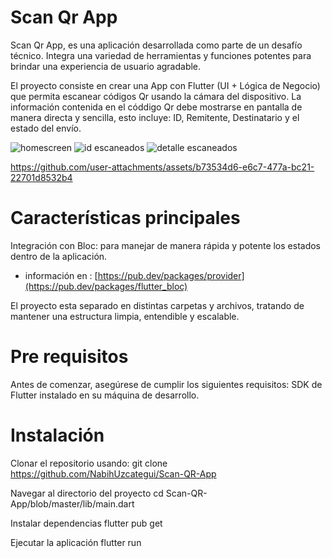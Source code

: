 # Scan Qr App


Scan Qr App, es una aplicación desarrollada como parte de un desafío técnico. Integra una variedad de herramientas y funciones potentes para brindar una experiencia de usuario agradable.

El proyecto consiste en crear una App con Flutter (UI + Lógica de Negocio) que permita escanear códigos Qr usando la cámara del dispositivo. La información contenida en el códdigo Qr debe mostrarse en pantalla de manera directa y sencilla, esto incluye: ID, Remitente, Destinatario y el estado del envío.



![homescreen](https://github.com/user-attachments/assets/9da0887a-62c9-4e7c-ba11-b073c452cb9e) ![id escaneados](https://github.com/user-attachments/assets/dd2efd68-477f-40c8-8ea8-9fafdb0cd4b9) ![detalle escaneados](https://github.com/user-attachments/assets/15b086f7-c8cd-4c77-972e-ef4e30366c82)


https://github.com/user-attachments/assets/b73534d6-e6c7-477a-bc21-22701d8532b4



# Características principales

Integración con Bloc:  para manejar de manera rápida y potente los estados dentro de la aplicación.
+ información en : [https://pub.dev/packages/provider](https://pub.dev/packages/flutter_bloc)


El proyecto esta separado en distintas carpetas y archivos, tratando de mantener una estructura limpia, entendible y escalable.

# Pre requisitos

Antes de comenzar, asegúrese de cumplir los siguientes requisitos:
SDK de Flutter instalado en su máquina de desarrollo. 

# Instalación

Clonar el repositorio usando: git clone https://github.com/NabihUzcategui/Scan-QR-App

Navegar al directorio del proyecto cd Scan-QR-App/blob/master/lib/main.dart

Instalar dependencias flutter pub get

Ejecutar la aplicación flutter run


